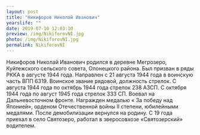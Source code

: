 ```yaml
---
layout: post
title: "Никифоров Николай Иванович"
yearslife: ""
date: 2019-07-10 12:03:10
preview: /img/NikiforovNI.jpg
photo: /img/NikiforovNI.jpg
permalink: NikiforovNI
---
```


Никифоров Николай Иванович родился в деревне Мегрозеро, Куйтежского сельского совета, Олонецкого района. Был призван в ряды РККА в августе 1944 года. Направлен с 21 августа 1944 года в воинскую часть ВПП 6319. Воинское звание рядовой, должность стрелок. С августа 1944 года по октябрь 1944 года стрелок 238 АЗСП. С октября 1944 года по август 1945 года стрелок 333 СП. Воевал на Дальневосточном фронте. Награжден медалью « За победу над Японией», орденом Отечественной войны II степени, юбилейными медалями. После демобилизации вернулся на родину. С 19 года приехал в село Святозеро, работал в зверосовхозе «Святозерский» водителем.